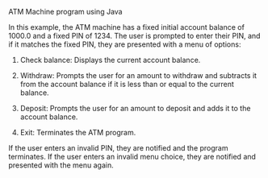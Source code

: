 ATM Machine program using Java

In this example, the ATM machine has a fixed initial account balance of 1000.0 and a fixed PIN of 1234. The user is prompted to enter their PIN, and if it matches the fixed PIN, they are presented with a menu of options:

1.  Check balance: Displays the current account balance.

2.  Withdraw: Prompts the user for an amount to withdraw and subtracts it from the account balance if it is less than or equal to the current balance.

3.  Deposit: Prompts the user for an amount to deposit and adds it to the account balance.

4.  Exit: Terminates the ATM program.

If the user enters an invalid PIN, they are notified and the program terminates. If the user enters an invalid menu choice, they are notified and presented with the menu again.
